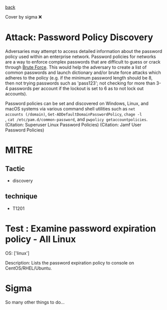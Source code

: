 [back](../index.md)

Cover by sigma :x: 

# Attack: Password Policy Discovery

 Adversaries may attempt to access detailed information about the password policy used within an enterprise network. Password policies for networks are a way to enforce complex passwords that are difficult to guess or crack through [Brute Force](https://attack.mitre.org/techniques/T1110). This would help the adversary to create a list of common passwords and launch dictionary and/or brute force attacks which adheres to the policy (e.g. if the minimum password length should be 8, then not trying passwords such as 'pass123'; not checking for more than 3-4 passwords per account if the lockout is set to 6 as to not lock out accounts).

Password policies can be set and discovered on Windows, Linux, and macOS systems via various command shell utilities such as <code>net accounts (/domain)</code>, <code>Get-ADDefaultDomainPasswordPolicy</code>, <code>chage -l <username></code>, <code>cat /etc/pam.d/common-password</code>, and <code>pwpolicy getaccountpolicies</code>.(Citation: Superuser Linux Password Policies) (Citation: Jamf User Password Policies)

# MITRE
## Tactic
  - discovery

## technique
  - T1201

# Test : Examine password expiration policy - All Linux

OS: ['linux']

Description: Lists the password expiration policy to console on CentOS/RHEL/Ubuntu.


# Sigma

 So many other things to do...